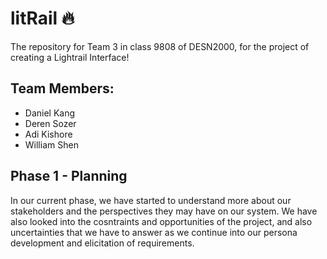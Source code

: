 # litRail 🔥
The repository for Team 3 in class 9808 of DESN2000, for the project of creating a Lightrail Interface!

## Team Members:
* Daniel Kang
* Deren Sozer
* Adi Kishore
* William Shen

## Phase 1 - Planning
In our current phase, we have started to understand more about our stakeholders and the perspectives they may have on our system. We have also looked into the cosntraints and opportunities of the project, and also uncertainties that we have to answer as we continue into our persona development and elicitation of requirements.
